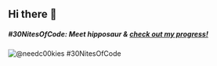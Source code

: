 ## Hi there 👋

<!--
**amadeahong/amadeahong** is a ✨ _special_ ✨ repository because its `README.md` (this file) appears on your GitHub profile.

Here are some ideas to get you started:

- 🔭 I’m currently working on ...
- 🌱 I’m currently learning ...
- 👯 I’m looking to collaborate on ...
- 🤔 I’m looking for help with ...
- 💬 Ask me about ...
- 📫 How to reach me: ...
- 😄 Pronouns: ...
- ⚡ Fun fact: ...
-->

##### #30NitesOfCode: Meet hipposaur & [check out my progress!](https://www.codedex.io/@needc00kies/30-nites-of-code)  
  ![@needc00kies #30NitesOfCode](https://www.codedex.io/api/petStatus?user=needc00kies)
